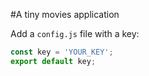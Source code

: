#A tiny movies application

Add a `config.js` file with a key:

```javascript
const key = 'YOUR_KEY';
export default key;
```
